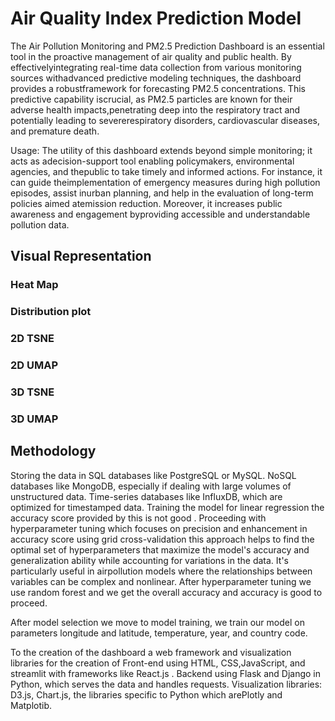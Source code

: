 # Air Quality Index Prediction Model

The Air Pollution Monitoring and PM2.5 Prediction Dashboard is an essential tool in the proactive management of air quality and public health. By effectivelyintegrating real-time data collection from various monitoring sources withadvanced predictive modeling techniques, the dashboard provides a robustframework for forecasting PM2.5 concentrations. This predictive capability iscrucial, as PM2.5 particles are known for their adverse health impacts,penetrating deep into the respiratory tract and potentially leading to severerespiratory disorders, cardiovascular diseases, and premature death.

Usage:
The utility of this dashboard extends beyond simple monitoring; it acts as adecision-support tool enabling policymakers, environmental agencies, and thepublic to take timely and informed actions. For instance, it can guide theimplementation of emergency measures during high pollution episodes, assist inurban planning, and help in the evaluation of long-term policies aimed atemission reduction. Moreover, it increases public awareness and engagement byproviding accessible and understandable pollution data.
## Visual Representation
### Heat Map
### Distribution plot
### 2D TSNE
### 2D UMAP
### 3D TSNE
### 3D UMAP

## Methodology
Storing the  data in SQL databases like PostgreSQL or MySQL.
NoSQL databases like MongoDB, especially if dealing with large volumes of unstructured data. Time-series databases like InfluxDB, which are optimized for timestamped data.
Training the model for linear regression the accuracy score provided by this is not good . 
Proceeding with hyperparameter tuning which focuses on precision and enhancement in accuracy score using grid cross-validation this approach helps to find the optimal set of hyperparameters that maximize the model's accuracy and generalization ability while accounting for variations in the data. It's particularly useful in airpollution models where the relationships between variables can be complex and nonlinear.
After hyperparameter tuning we use random forest and we get the overall accuracy and accuracy is good to proceed.

After model selection we move to model training, we train our model on parameters longitude and latitude, temperature, year, and country code.

To the creation of the dashboard  a web framework and visualization libraries for the creation of Front-end using HTML, CSS,JavaScript, and streamlit with frameworks like React.js . Backend using Flask and Django in Python, which serves the data and handles requests.
Visualization libraries: D3.js, Chart.js, the libraries specific to Python which arePlotly and Matplotib.



